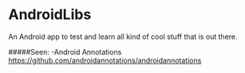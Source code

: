# AndroidLibs
An Android app to test and learn all kind of cool stuff that is out there.

#####Seen:
-Android Annotations
https://github.com/androidannotations/androidannotations

